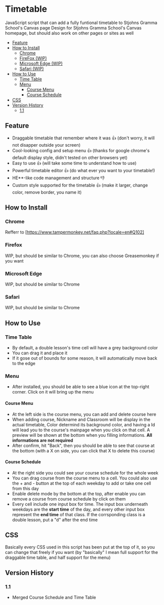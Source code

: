 # Timetable
JavaScript script that can add a fully funtional timetable to Stjohns Gramma School's Canvas page
Design for Stjohns Gramma School's Canvas homepage, but should also work on other pages or sites as well

- [Feature](#feature)
- [How to Install](#how-to-install)
  - [Chrome](#chrome)
  - [FireFox (WIP)](#firefox)
  - [Microsoft Edge (WIP)](#microsoft-edge)
  - [Safari (WIP)](#safari)
- [How to Use](#how-to-use)
  - [Time Table](#time-table)
  - [Menu](#menu)
    - [Course Menu](#course-menu)
    - [Course Schedule](#course-schedule)
- [CSS](#css)
- [Version History](#version-history)
  - [1.1](#11)

## Feature
- Draggable timetable that remember where it was 👍 (don't worry, it will not disapper outside your screen)
- Cool-looking config and setup menu 👍 (thanks for google chrome's default display style, didn't tested on other browsers yet)
- Easy to use 👍 (will take some time to understand how to use)
- Powerful timetable editor 👍 (do what ever you want to your timetable!)
- HE**-like code management and structure 👎
- Custom style supported for the timetable 👍 (make it larger, change color, remove border, you name it)

## How to Install
### Chrome
Refferr to [https://www.tampermonkey.net/faq.php?locale=en#Q102]
### Firefox
WIP, but should be similar to Chrome, you can also choose Greasemonkey if you want
### Microsoft Edge
WIP, but should be similar to Chrome
### Safari
WIP, but should be similar to Chrome

## How to Use
### Time Table
- By default, a double lesson's time cell will have a grey background color
- You can drag it and place it
- If it gose out of bounds for some reason, it will automatically move back to the edge 
### Menu
- After installed, you should be able to see a blue icon at the top-right corner. Click on it will bring up the menu
#### Course Menu
- At the left side is the course menu, you can add and delete course here
- When adding course, Nickname and Classroom will be display in the actual timetable, Color determind its background color, and having a Id will lead you to the course's mainpage when you click on that cell. A preview will be shown at the bottom when you filling informations. **All informations are not required**
- After confirm, hit "Back", then you should be able to see that course at the bottom (with a X on side, you can click that X to delete this course)
#### Course Schedule
- At the right side you could see your course schedule for the whole week
- You can drag course from the course menu to a cell. You could also use the + and - button at the top of each weekday to add or take one cell from this day
- Enable delete mode by the bottom at the top, after enable you can remove a course from course schedule by click on them
- Every cell include one input box for time. The input box underneath weekdays are the **start time** of the day, and every other input box represent the **end time** of that class. If the corrsponding class is a double lesson, put a "d" after the end time

## CSS
Basically every CSS used in this script has been put at the top of it, so you can change that freely if you want (by "basically" I mean full support for the draggable time table, and half support for the menu)

## Version History
### 1.1
- Merged Course Schedule and Time Table
